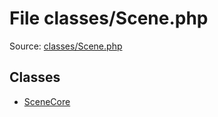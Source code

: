 File classes/Scene.php
=========

Source: [classes/Scene.php](https://github.com/PrestaShop/PrestaShop/blob/1.5.1.0/classes/Scene.php)


Classes
-------

* [SceneCore](class.SceneCore.md)

